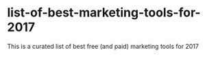 # list-of-best-marketing-tools-for-2017
This is a curated list of best free (and paid) marketing tools for 2017
